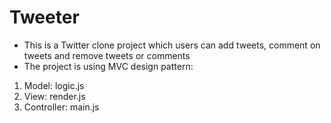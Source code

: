 # Tweeter

* This is a Twitter clone project which users can add tweets, comment on tweets and remove tweets or comments
* The project is using MVC design pattern:
1. Model: logic.js
2. View: render.js
3. Controller: main.js
